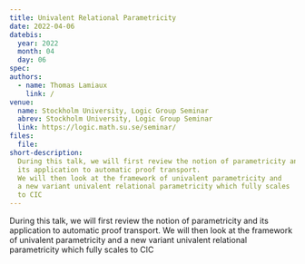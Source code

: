 ```yaml
---
title: Univalent Relational Parametricity
date: 2022-04-06
datebis:
  year: 2022
  month: 04
  day: 06
spec:
authors:
  - name: Thomas Lamiaux
    link: /
venue:
  name: Stockholm University, Logic Group Seminar
  abrev: Stockholm University, Logic Group Seminar
  link: https://logic.math.su.se/seminar/
files:
  file:
short-description:
  During this talk, we will first review the notion of parametricity and
  its application to automatic proof transport.
  We will then look at the framework of univalent parametricity and
  a new variant univalent relational parametricity which fully scales
  to CIC
---
```


<!-- Abstract -->

During this talk, we will first review the notion of parametricity and
its application to automatic proof transport.
We will then look at the framework of univalent parametricity and
a new variant univalent relational parametricity which fully scales
to CIC